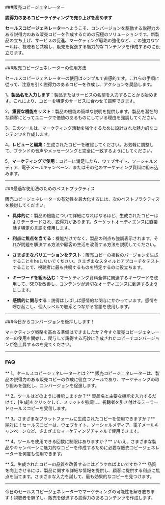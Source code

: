 ###販売コピージェネレーター

**説得力のあるコピーライティングで売り上げを高めます**

**セールスコピージェネレーター**へようこそ、コンバージョンを駆動する説得力のある説得力のある販売コピーを作成するための究極のソリューションです。新製品の立ち上げ、サービスの促進、マーケティング戦略の強化など、この強力なツールは、視聴者と共鳴し、販売を促進する魅力的なコンテンツを作成するのに役立ちます。

---

###販売コピージェネレーターの使用方法

セールスコピージェネレーターの使用はシンプルで直感的です。これらの手順に従って、注意を引く説得力のあるコピーを作成し、アクションを奨励します。

1。**製品名を入力します**：製品またはサービスの名前を入力することから始めます。これにより、コピーを特定のサービスに合わせて調整できます。

2。**重要な機能をリスト**：製品の機能の簡単な説明を提供します。製品を潜在的な顧客にとってユニークで価値のあるものにしている理由を強調してください。

3。このツールは、マーケティング活動を強化するために設計された魅力的なコンテンツを作成します。

4。**レビューと編集**：生成されたコピーを確認してください。お気軽に調整して、ブランドの音声やメッセージングと完全に一致するようにしてください。

5。**マーケティングで使用**：コピーに満足したら、ウェブサイト、ソーシャルメディア、電子メールキャンペーン、またはその他のマーケティング資料に組み込みます。

---

###最適な使用法のためのベストプラクティス

販売コピージェネレーターの有効性を最大化するには、次のベストプラクティスを検討してください。

-  **具体的に**：製品の機能について詳細になればなるほど、生成されたコピーはよりテーラードされ、説得力があります。ターゲットオーディエンスに直接話す特定の言語を使用します。

-  **利点に焦点を当てる**：機能だけでなく、製品の利点も強調表示されます。それが問題を解決する方法や顧客の生活を改善する方法を説明してください。

-  **さまざまなバリエーションをテスト**：販売コピーの複数のバージョンを生成することをheしないでください。さまざまなスタイルとアプローチをテストすることで、視聴者に最も共鳴するものを特定するのに役立ちます。

-  **キーワードを組み込む**：マーケティング資料全体に関連するキーワードを使用して、SEOを改善し、コンテンツが適切なオーディエンスに到達するようにします。

-  **感情的に関与する**：説得はしばしば感情的な関与にかかっています。感情を呼び起こし、個人レベルで聴衆とつながる言語を使用します。

---

###今日からコンバージョンを後押しします！

マーケティング戦略を高める準備はできましたか？今すぐ販売コピージェネレーターの使用を開始し、関与して説得する巧妙に作成されたコピーでコンバージョンが急上昇するのを見てください。

---

### FAQ

** 1。セールスコピージェネレーターとは？**
販売コピージェネレーターは、製品の説得力のある販売コピーの作成に役立つツールであり、マーケティングの取り組みを強化し、コンバージョンを促進します。

** 2。ツールはどのように機能しますか？**
製品名と主要な機能を入力するだけで、[生成]をクリックして、メリットを強調し、視聴者を引き付けるテーラードセールスコピーを受信します。

** 3。さまざまなプラットフォームに生成されたコピーを使用できますか？**
絶対に！セールスコピーは、ウェブサイト、ソーシャルメディア、電子メールキャンペーンなど、さまざまなマーケティングチャネルで使用できます。

** 4。ツールを使用できる回数に制限はありますか？**
いいえ、さまざまな製品やキャンペーンに魅力的なコピーを作成するために必要な販売コピージェネレーターを何度も使用できます。

** 5。生成されたコピーの品質を改善するにはどうすればよいですか？**
品質を向上させるには、製品に関する詳細な情報を提供し、顧客に提供する利点に焦点を当てます。さまざまな入力を試して、最も効果的なコピーを見つけます。

---

今日のセールスコピージェネレーターでマーケティングの可能性を解き放ちます！視聴者を魅了し、販売を促進する説得力のあるコンテンツを作成します。